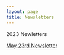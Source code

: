 ```yaml
---
layout: page
title: Newsletters
---
```


<p>2023 Newletters </p>
<a href="/PLK//May23Newsletter" >May 23rd Newsletter</a>


